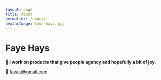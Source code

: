 ```yaml
---
layout: page
title: About
permalink: /about/
avatarImage: faye-hays.jpg
---
```


# Faye Hays

**👋 I work on products that give people agency and hopefully a bit of joy.**

📩 <a href="mailto:fayaki@gmail.com">fayaki@gmail.com</a>
